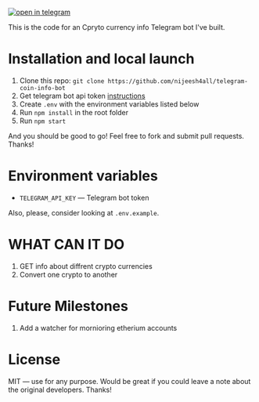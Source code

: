 
[![open in telegram](https://itsdcdn.com/resources/services/logowide/340/201809161837/telegram.png)](https://t.me/Thecryptoinfobot)

This is the code for an Cpryto currency info Telegram bot I've built.

# Installation and local launch

1. Clone this repo: `git clone https://github.com/nijeesh4all/telegram-coin-info-bot`
2. Get telegram bot api token [instructions](https://core.telegram.org/bots#3-how-do-i-create-a-bot)
3. Create `.env` with the environment variables listed below
4. Run `npm install` in the root folder
5. Run `npm start`

And you should be good to go! Feel free to fork and submit pull requests. Thanks!

# Environment variables

- `TELEGRAM_API_KEY` — Telegram bot token

Also, please, consider looking at `.env.example`.

# WHAT CAN IT DO 

1. GET info about diffrent crypto currencies
2. Convert one crypto to another

# Future Milestones

1. Add a watcher for mornioring etherium accounts

# License

MIT — use for any purpose. Would be great if you could leave a note about the original developers. Thanks!

